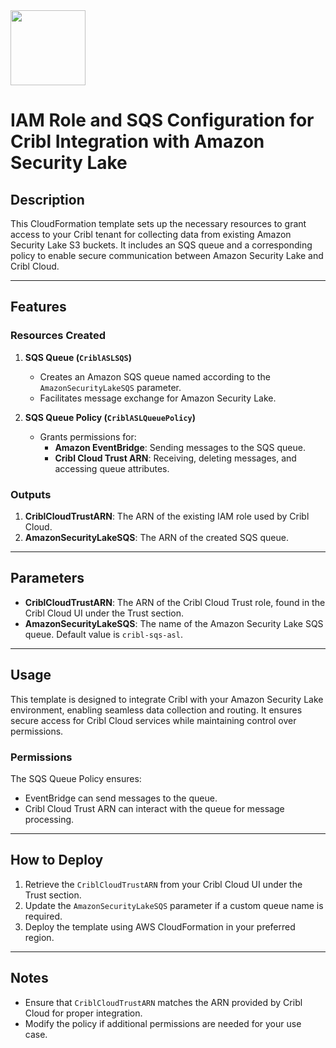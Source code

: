 <img src="https://cribl-logo-marketplace.s3.us-east-1.amazonaws.com/Cribl-Cloud-Logo-2C-Black.png" class="logo" width="120"/>

# IAM Role and SQS Configuration for Cribl Integration with Amazon Security Lake

## Description
This CloudFormation template sets up the necessary resources to grant access to your Cribl tenant for collecting data from existing Amazon Security Lake S3 buckets. It includes an SQS queue and a corresponding policy to enable secure communication between Amazon Security Lake and Cribl Cloud.

---

## Features
### Resources Created
1. **SQS Queue (`CriblASLSQS`)**
   - Creates an Amazon SQS queue named according to the `AmazonSecurityLakeSQS` parameter.
   - Facilitates message exchange for Amazon Security Lake.

2. **SQS Queue Policy (`CriblASLQueuePolicy`)**
   - Grants permissions for:
     - **Amazon EventBridge**: Sending messages to the SQS queue.
     - **Cribl Cloud Trust ARN**: Receiving, deleting messages, and accessing queue attributes.

### Outputs
1. **CriblCloudTrustARN**: The ARN of the existing IAM role used by Cribl Cloud.
2. **AmazonSecurityLakeSQS**: The ARN of the created SQS queue.

---

## Parameters
- **CriblCloudTrustARN**: The ARN of the Cribl Cloud Trust role, found in the Cribl Cloud UI under the Trust section.
- **AmazonSecurityLakeSQS**: The name of the Amazon Security Lake SQS queue. Default value is `cribl-sqs-asl`.

---

## Usage
This template is designed to integrate Cribl with your Amazon Security Lake environment, enabling seamless data collection and routing. It ensures secure access for Cribl Cloud services while maintaining control over permissions.

### Permissions
The SQS Queue Policy ensures:
- EventBridge can send messages to the queue.
- Cribl Cloud Trust ARN can interact with the queue for message processing.

---

## How to Deploy
1. Retrieve the `CriblCloudTrustARN` from your Cribl Cloud UI under the Trust section.
2. Update the `AmazonSecurityLakeSQS` parameter if a custom queue name is required.
3. Deploy the template using AWS CloudFormation in your preferred region.

---

## Notes
- Ensure that `CriblCloudTrustARN` matches the ARN provided by Cribl Cloud for proper integration.
- Modify the policy if additional permissions are needed for your use case.
